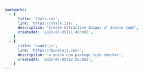 ```yaml
---
bookmarks:
  - {
      title: 'Chalk.ist',
      link: 'https://chalk.ist/',
      description: 'Create Attractive Images of Source Code',
      createdAt: '2023-07-05T11:49:00Z',
    }
  - {
      title: 'bundlejs',
      link: 'https://bundlejs.com/',
      description: 'a quick npm package size checker',
      createdAt: '2023-07-05T12:56:00Z',
    }
---
```


